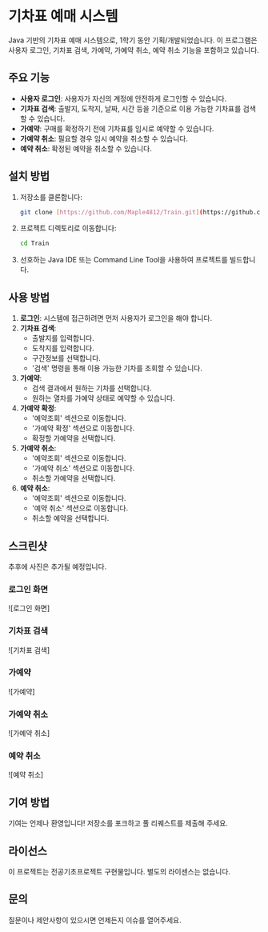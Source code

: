 # 기차표 예매 시스템

Java 기반의 기차표 예매 시스템으로, 1학기 동안 기획/개발되었습니다. 이 프로그램은 사용자 로그인, 기차표 검색, 가예약, 가예약 취소, 예약 취소 기능을 포함하고 있습니다.

## 주요 기능

- **사용자 로그인**: 사용자가 자신의 계정에 안전하게 로그인할 수 있습니다.
- **기차표 검색**: 출발지, 도착지, 날짜, 시간 등을 기준으로 이용 가능한 기차표를 검색할 수 있습니다.
- **가예약**: 구매를 확정하기 전에 기차표를 임시로 예약할 수 있습니다.
- **가예약 취소**: 필요할 경우 임시 예약을 취소할 수 있습니다.
- **예약 취소**: 확정된 예약을 취소할 수 있습니다.

## 설치 방법

1. 저장소를 클론합니다:
    ```bash
    git clone [https://github.com/Maple4812/Train.git](https://github.com/Maple4812/Train.git)
    ```
2. 프로젝트 디렉토리로 이동합니다:
    ```bash
    cd Train
    ```
3. 선호하는 Java IDE 또는 Command Line Tool을 사용하여 프로젝트를 빌드합니다.

## 사용 방법

1. **로그인**: 시스템에 접근하려면 먼저 사용자가 로그인을 해야 합니다.
2. **기차표 검색**:
    - 출발지를 입력합니다.
    - 도착지를 입력합니다.
    - 구간정보를 선택합니다.
    - '검색' 명령을 통해 이용 가능한 기차를 조회할 수 있습니다.
3. **가예약**:
    - 검색 결과에서 원하는 기차를 선택합니다.
    - 원하는 열차를 가예약 상태로 예약할 수 있습니다. 
4. **가예약 확정**:
    - '예약조회' 섹션으로 이동합니다.
    - '가예약 확정' 섹션으로 이동합니다. 
    - 확정할 가예약을 선택합니다.
5. **가예약 취소**:
    - '예약조회' 섹션으로 이동합니다.
    - '가예약 취소' 섹션으로 이동합니다. 
    - 취소할 가예약을 선택합니다.
6. **예약 취소**:
    - '예약조회' 섹션으로 이동합니다.
    - '예약 취소' 섹션으로 이동합니다. 
    - 취소할 예약을 선택합니다.

## 스크린샷
추후에 사진은 추가될 예정입니다. 

### 로그인 화면
![로그인 화면]

### 기차표 검색
![기차표 검색]

### 가예약
![가예약]

### 가예약 취소
![가예약 취소]

### 예약 취소
![예약 취소]

## 기여 방법

기여는 언제나 환영입니다! 저장소를 포크하고 풀 리퀘스트를 제출해 주세요.

## 라이선스

이 프로젝트는 전공기초프로젝트 구현물입니다. 별도의 라이센스는 없습니다.

## 문의

질문이나 제안사항이 있으시면 언제든지 이슈를 열어주세요.
